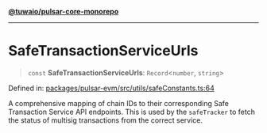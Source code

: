 [**@tuwaio/pulsar-core-monorepo**](../../../README.md)

***

# SafeTransactionServiceUrls

> `const` **SafeTransactionServiceUrls**: `Record`\<`number`, `string`\>

Defined in: [packages/pulsar-evm/src/utils/safeConstants.ts:64](https://github.com/TuwaIO/pulsar-core/blob/caf1ba2505ed5457b6e964538da515a51e0d6bdf/packages/pulsar-evm/src/utils/safeConstants.ts#L64)

A comprehensive mapping of chain IDs to their corresponding Safe Transaction Service API endpoints.
This is used by the `safeTracker` to fetch the status of multisig transactions from the correct service.

